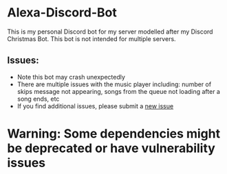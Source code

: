 # Alexa-Discord-Bot
This is my personal Discord bot for my server modelled after my Discord Christmas Bot. This bot is not intended for multiple servers.

## Issues:
- Note this bot may crash unexpectedly
- There are multiple issues with the music player including: number of skips message not appearing, songs from the queue not loading after a song ends, etc
- If you find additional issues, please submit a [new issue](https://github.com/GetOFFMyLAN/Alexa-Discord-Bot/issues)

# Warning: Some dependencies might be deprecated or have vulnerability issues
